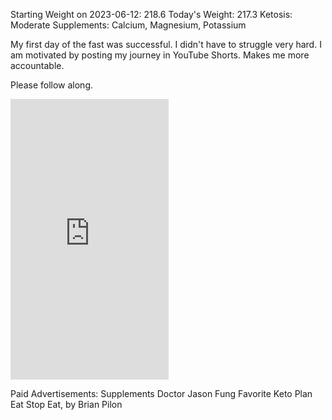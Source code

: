 Starting Weight on 2023-06-12: 218.6 
Today's Weight: 217.3 
Ketosis: Moderate 
Supplements: Calcium, Magnesium, Potassium

My first day of the fast was successful. I didn't have to struggle very hard.
I am motivated by posting my journey in YouTube Shorts.  Makes me more accountable.

Please follow along.

<iframe width="253" height="449" src="https://www.youtube.com/embed/QNSrnHZR6WY" title="" frameborder="0" allow="accelerometer; autoplay; clipboard-write; encrypted-media; gyroscope; picture-in-picture; web-share" allowfullscreen></iframe>

Paid Advertisements:
Supplements
Doctor Jason Fung
Favorite Keto Plan
Eat Stop Eat, by Brian Pilon
